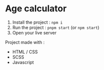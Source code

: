 # Age calculator

1) Install the project : `npm i`
2) Run the project : `pnpm start` (or `npm start`)
3) Open your live server

Project made with : 
* HTML / CSS
* SCSS
* Javascript
